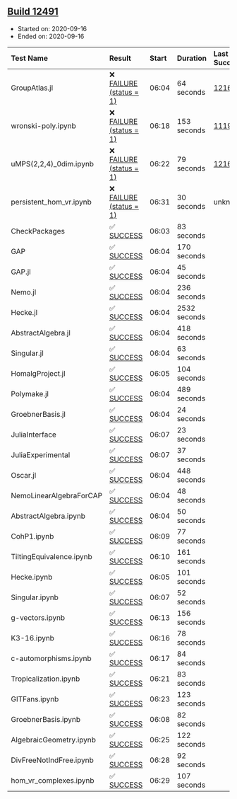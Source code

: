 ## [Build 12491](https://oscarci.mathematik.uni-kl.de/job/oscar/12491/)

* Started on: 2020-09-16
* Ended on: 2020-09-16

| Test Name    | Result | Start | Duration | Last Success | First Failure |
|:-------------|:-------|:------|:---------|:-------------|:--------------|
| GroupAtlas.jl | ❌ [FAILURE (status = 1)](https://oscarci.mathematik.uni-kl.de/job/oscar/12491/artifact/logs/build-12491/GroupAtlas.jl.log) | 06:04 | 64 seconds | [12167](https://oscarci.mathematik.uni-kl.de/job/oscar/12167/) | [12168](https://oscarci.mathematik.uni-kl.de/job/oscar/12168/) |
| wronski-poly.ipynb | ❌ [FAILURE (status = 1)](https://oscarci.mathematik.uni-kl.de/job/oscar/12491/artifact/logs/build-12491/wronski-poly.ipynb.log) | 06:18 | 153 seconds | [11192](https://oscarci.mathematik.uni-kl.de/job/oscar/11192/) | [11193](https://oscarci.mathematik.uni-kl.de/job/oscar/11193/) |
| uMPS(2,2,4)_0dim.ipynb | ❌ [FAILURE (status = 1)](https://oscarci.mathematik.uni-kl.de/job/oscar/12491/artifact/logs/build-12491/uMPS-2-2-4-_0dim.ipynb.log) | 06:22 | 79 seconds | [12167](https://oscarci.mathematik.uni-kl.de/job/oscar/12167/) | [12168](https://oscarci.mathematik.uni-kl.de/job/oscar/12168/) |
| persistent_hom_vr.ipynb | ❌ [FAILURE (status = 1)](https://oscarci.mathematik.uni-kl.de/job/oscar/12491/artifact/logs/build-12491/persistent_hom_vr.ipynb.log) | 06:31 | 30 seconds | unknown | unknown |
| CheckPackages | ✅ [SUCCESS](https://oscarci.mathematik.uni-kl.de/job/oscar/12491/artifact/logs/build-12491/CheckPackages.log) | 06:03 | 83 seconds |  |  |
| GAP | ✅ [SUCCESS](https://oscarci.mathematik.uni-kl.de/job/oscar/12491/artifact/logs/build-12491/GAP.log) | 06:04 | 170 seconds |  |  |
| GAP.jl | ✅ [SUCCESS](https://oscarci.mathematik.uni-kl.de/job/oscar/12491/artifact/logs/build-12491/GAP.jl.log) | 06:04 | 45 seconds |  |  |
| Nemo.jl | ✅ [SUCCESS](https://oscarci.mathematik.uni-kl.de/job/oscar/12491/artifact/logs/build-12491/Nemo.jl.log) | 06:04 | 236 seconds |  |  |
| Hecke.jl | ✅ [SUCCESS](https://oscarci.mathematik.uni-kl.de/job/oscar/12491/artifact/logs/build-12491/Hecke.jl.log) | 06:04 | 2532 seconds |  |  |
| AbstractAlgebra.jl | ✅ [SUCCESS](https://oscarci.mathematik.uni-kl.de/job/oscar/12491/artifact/logs/build-12491/AbstractAlgebra.jl.log) | 06:04 | 418 seconds |  |  |
| Singular.jl | ✅ [SUCCESS](https://oscarci.mathematik.uni-kl.de/job/oscar/12491/artifact/logs/build-12491/Singular.jl.log) | 06:04 | 63 seconds |  |  |
| HomalgProject.jl | ✅ [SUCCESS](https://oscarci.mathematik.uni-kl.de/job/oscar/12491/artifact/logs/build-12491/HomalgProject.jl.log) | 06:05 | 104 seconds |  |  |
| Polymake.jl | ✅ [SUCCESS](https://oscarci.mathematik.uni-kl.de/job/oscar/12491/artifact/logs/build-12491/Polymake.jl.log) | 06:04 | 489 seconds |  |  |
| GroebnerBasis.jl | ✅ [SUCCESS](https://oscarci.mathematik.uni-kl.de/job/oscar/12491/artifact/logs/build-12491/GroebnerBasis.jl.log) | 06:04 | 24 seconds |  |  |
| JuliaInterface | ✅ [SUCCESS](https://oscarci.mathematik.uni-kl.de/job/oscar/12491/artifact/logs/build-12491/JuliaInterface.log) | 06:07 | 23 seconds |  |  |
| JuliaExperimental | ✅ [SUCCESS](https://oscarci.mathematik.uni-kl.de/job/oscar/12491/artifact/logs/build-12491/JuliaExperimental.log) | 06:07 | 37 seconds |  |  |
| Oscar.jl | ✅ [SUCCESS](https://oscarci.mathematik.uni-kl.de/job/oscar/12491/artifact/logs/build-12491/Oscar.jl.log) | 06:04 | 448 seconds |  |  |
| NemoLinearAlgebraForCAP | ✅ [SUCCESS](https://oscarci.mathematik.uni-kl.de/job/oscar/12491/artifact/logs/build-12491/NemoLinearAlgebraForCAP.log) | 06:04 | 48 seconds |  |  |
| AbstractAlgebra.ipynb | ✅ [SUCCESS](https://oscarci.mathematik.uni-kl.de/job/oscar/12491/artifact/logs/build-12491/AbstractAlgebra.ipynb.log) | 06:04 | 50 seconds |  |  |
| CohP1.ipynb | ✅ [SUCCESS](https://oscarci.mathematik.uni-kl.de/job/oscar/12491/artifact/logs/build-12491/CohP1.ipynb.log) | 06:09 | 77 seconds |  |  |
| TiltingEquivalence.ipynb | ✅ [SUCCESS](https://oscarci.mathematik.uni-kl.de/job/oscar/12491/artifact/logs/build-12491/TiltingEquivalence.ipynb.log) | 06:10 | 161 seconds |  |  |
| Hecke.ipynb | ✅ [SUCCESS](https://oscarci.mathematik.uni-kl.de/job/oscar/12491/artifact/logs/build-12491/Hecke.ipynb.log) | 06:05 | 101 seconds |  |  |
| Singular.ipynb | ✅ [SUCCESS](https://oscarci.mathematik.uni-kl.de/job/oscar/12491/artifact/logs/build-12491/Singular.ipynb.log) | 06:07 | 52 seconds |  |  |
| g-vectors.ipynb | ✅ [SUCCESS](https://oscarci.mathematik.uni-kl.de/job/oscar/12491/artifact/logs/build-12491/g-vectors.ipynb.log) | 06:13 | 156 seconds |  |  |
| K3-16.ipynb | ✅ [SUCCESS](https://oscarci.mathematik.uni-kl.de/job/oscar/12491/artifact/logs/build-12491/K3-16.ipynb.log) | 06:16 | 78 seconds |  |  |
| c-automorphisms.ipynb | ✅ [SUCCESS](https://oscarci.mathematik.uni-kl.de/job/oscar/12491/artifact/logs/build-12491/c-automorphisms.ipynb.log) | 06:17 | 84 seconds |  |  |
| Tropicalization.ipynb | ✅ [SUCCESS](https://oscarci.mathematik.uni-kl.de/job/oscar/12491/artifact/logs/build-12491/Tropicalization.ipynb.log) | 06:21 | 83 seconds |  |  |
| GITFans.ipynb | ✅ [SUCCESS](https://oscarci.mathematik.uni-kl.de/job/oscar/12491/artifact/logs/build-12491/GITFans.ipynb.log) | 06:23 | 123 seconds |  |  |
| GroebnerBasis.ipynb | ✅ [SUCCESS](https://oscarci.mathematik.uni-kl.de/job/oscar/12491/artifact/logs/build-12491/GroebnerBasis.ipynb.log) | 06:08 | 82 seconds |  |  |
| AlgebraicGeometry.ipynb | ✅ [SUCCESS](https://oscarci.mathematik.uni-kl.de/job/oscar/12491/artifact/logs/build-12491/AlgebraicGeometry.ipynb.log) | 06:25 | 122 seconds |  |  |
| DivFreeNotIndFree.ipynb | ✅ [SUCCESS](https://oscarci.mathematik.uni-kl.de/job/oscar/12491/artifact/logs/build-12491/DivFreeNotIndFree.ipynb.log) | 06:28 | 92 seconds |  |  |
| hom_vr_complexes.ipynb | ✅ [SUCCESS](https://oscarci.mathematik.uni-kl.de/job/oscar/12491/artifact/logs/build-12491/hom_vr_complexes.ipynb.log) | 06:29 | 107 seconds |  |  |
